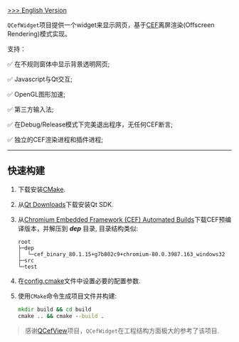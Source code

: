 [ >>> English Version](README.md)

`QCefWidget`项目提供一个widget来显示网页，基于[CEF](https://bitbucket.org/chromiumembedded/cef/src/master/)离屏渲染(Offscreen Rendering)模式实现。

支持：

✅ 在不规则窗体中显示背景透明网页;

✅ Javascript与Qt交互;

✅ OpenGL图形加速;

✅ 第三方输入法;

✅ 在Debug/Release模式下完美退出程序，无任何CEF断言;

✅ 独立的CEF渲染进程和插件进程;

---


## 快速构建

1. 下载安装[CMake](https://cmake.org/).

2. 从[Qt Downloads](https://download.qt.io/archive/qt/)下载安装Qt SDK.

3. 从[Chromium Embedded Framework (CEF) Automated Builds](http://opensource.spotify.com/cefbuilds/index.html)下载CEF预编译版本，并解压到 ***dep*** 目录, 目录结构类似:
    ```
    root
    ├─dep
    │  └─cef_binary_80.1.15+g7b802c9+chromium-80.0.3987.163_windows32
    ├─src
    └─test
    ```

4. 在[config.cmake](config.cmake)文件中设置必要的配置参数.

5. 使用`CMake`命令生成项目文件并构建:
    ``` bat
    mkdir build && cd build
    cmake .. && cmake --build .
    ```

> 感谢[QCefView](https://github.com/tishion/QCefView)项目，`QCefWidget`在工程结构方面极大的参考了该项目.